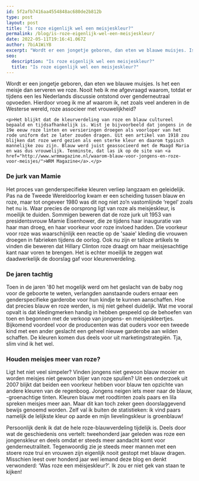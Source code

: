 ```yaml
---
id: 5f2afb7416aa4554848ac680de2b812b
type: post
layout: post
title: "Is roze eigenlijk wel een meisjeskleur?"
permalink: /blog/is-roze-eigenlijk-wel-een-meisjeskleur/
date: 2022-05-11T19:16:41.067Z
author: 7biA1WiYB
excerpt: "Wordt er een jongetje geboren, dan eten we blauwe muisjes. Is het een meisje dan serveren we roze. Nooit heb ik me afgevraagd waarom, totdat er tijdens een les Nederlands discussie ontstond over genderneutraal opvoeden. Hierdoor vroeg ik me af waarom ik, net zoals veel anderen in de Westerse wereld, roze associeer met vrouwelijkheid?  "
seo:
  description: "Is roze eigenlijk wel een meisjeskleur?"
  title: "Is roze eigenlijk wel een meisjeskleur?"
---
```

Wordt er een jongetje geboren, dan eten we blauwe muisjes. Is het een meisje dan serveren we roze. Nooit heb ik me afgevraagd waarom, totdat er tijdens een les Nederlands discussie ontstond over genderneutraal opvoeden. Hierdoor vroeg ik me af waarom ik, net zoals veel anderen in de Westerse wereld, roze associeer met vrouwelijkheid?  

    <p>Het blijkt dat de kleurverdeling van roze en blauw cultureel bepaald en tijdsafhankelijk is. Wist je bijvoorbeeld dat jongens in de 19e eeuw roze linten en versieringen droegen als voorloper van het rode uniform dat ze later zouden dragen. Uit een artikel van 1918 zou blijken dat roze werd gezien als een sterke kleur en daarom typisch mannelijke zou zijn. Blauw werd juist geassocieerd met de Maagd Maria en was dus vrouwelijk. Tenminste, dat las ik op de site van <a href="http://www.wrmmagazine.nl/waarom-blauw-voor-jongens-en-roze-voor-meisjes/">WRM Magazine</a>.</p>
<h3>De jurk van Mamie</h3>
<p>Het proces van genderspecifieke kleuren verliep langzaam en geleidelijk. Pas na de Tweede Wereldoorlog kwam er een scheiding tussen blauw en roze, maar tot ongeveer 1980 was dit nog niet zo’n vastomlijnde ‘regel’ zoals het nu is. Waar precies de oorsprong ligt van roze als meisjeskleur, is moeilijk te duiden. Sommigen beweren dat de roze jurk uit 1953 van presidentsvrouw Mamie Eisenhower, die ze tijdens haar inauguratie van haar man droeg, en haar voorkeur voor roze invloed hadden. Die voorkeur voor roze was waarschijnlijk een reactie op de 'saaie' kleding die vrouwen droegen in fabrieken tijdens de oorlog. Ook nu zijn er talloze artikels te vinden die beweren dat Hillary Clinton roze draagt om haar meisjesachtige kant naar voren te brengen. Het is echter moeilijk te zeggen wat daadwerkelijk de doorslag gaf voor kleurenverdeling.</p>
<h3>De jaren tachtig</h3>
<p>Toen in de jaren '80 het mogelijk werd om het geslacht van de baby nog voor de geboorte te weten, verlangden aanstaande ouders ernaar een genderspecifieke garderobe voor hun kindje te kunnen aanschaffen. Hoe dat precies blauw en roze werden, is mij niet geheel duidelijk. Wat me vooral opvalt is dat kledingmerken handig in hebben gespeeld op de behoefen van toen en begonnen met de verkoop van jongens- en meisjeskleertjes. Bijkomend voordeel voor de producenten was dat ouders voor een tweede kind met een ander geslacht een geheel nieuwe garderobe aan wilden schaffen. De kleuren komen dus deels voor uit marketingstrategiën. Tja, slim vind ik het wel.</p>
<h3>Houden meisjes meer van roze?</h3>
<p>Ligt het niet veel simpeler? Vinden jongens niet gewoon blauw mooier en worden meisjes niet gewoon blijer van roze spullen? Uit een onderzoek uit 2007 blijkt dat beiden een voorkeur hebben voor blauw ten opzichte van andere kleuren van de regenboog. Jongens neigen iets meer naar de blauw, -groenachtige tinten. Kleuren blauw met roodtinten zoals paars en lila spreken meisjes meer aan. Maar dit kan toch zeker geen doorslaggevend bewijs genoemd worden. Zelf val ik buiten de statistieken: ik vind paars namelijk de lelijkste kleur op aarde en mijn lievelingskleur is groenblauw!</p>
<p>Persoonlijk denk ik dat de hele roze-blauwverdeling tijdelijk is.<b><i> </i></b>Deels door wat de geschiedenis ons vertelt: tweehonderd jaar geleden was roze een jongenskleur en deels omdat er steeds meer aandacht komt voor genderneutraliteit. Tegenwoordig zie je steeds meer mannen met een stoere roze trui en vrouwen zijn eigenlijk nooit gestopt met blauw dragen. Misschien leest over honderd jaar wel iemand deze blog en denkt verwonderd: ‘Was roze een méisjeskleur?’. Ik zou er niet gek van staan te kijken!</p>  
